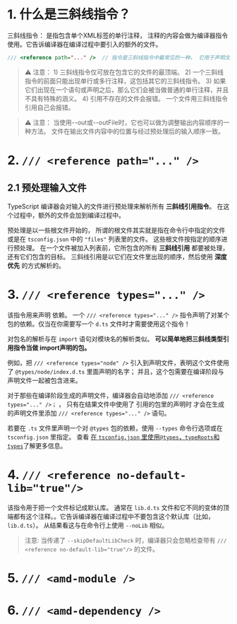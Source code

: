 # 1. 什么是三斜线指令？

三斜线指令： 是指包含单个XML标签的单行注释， 注释的内容会做为编译器指令使用。它告诉编译器在编译过程中要引入的额外的文件。

```ts
/// <reference path="..." />  // 指令是三斜线指令中最常见的一种。 它用于声明文件间的 依赖。
```

> ⚠️ 注意：
>     1) 三斜线指令仅可放在包含它的文件的最顶端。
>     2) 一个三斜线指令的前面只能出现单行或多行注释，这包括其它的三斜线指令。
>     3) 如果它们出现在一个语句或声明之后，那么它们会被当做普通的单行注释，并且不具有特殊的涵义。
>     4) 引用不存在的文件会报错。 一个文件用三斜线指令引用自己会报错。


> ⚠️ 注意：
> 当使用--out或--outFile时，它也可以做为调整输出内容顺序的一种方法。 文件在输出文件内容中的位置与经过预处理后的输入顺序一致。


# 2. `/// <reference path="..." />`

## 2.1 预处理输入文件

TypeScript 编译器会对输入的文件进行预处理来解析所有 **三斜线引用指令**。 在这个过程中，额外的文件会加到编译过程中。

预处理是以一些根文件开始的， 所谓的根文件其实就是指在命令行中指定的文件或是在 `tsconfig.json` 中的 `"files"` 列表里的文件。 这些根文件按指定的顺序进行预处理。 在一个文件被加入列表前，它所包含的所有 **三斜线引用** 都要被处理，还有它们包含的目标。 三斜线引用是以它们在文件里出现的顺序，然后使用 **深度优先** 的方式解析的。


# 3. `/// <reference types="..." />`

该指令用来声明 依赖。 一个 `/// <reference types="..." />` 指令声明了对某个包的依赖。仅当在你需要写一个 `d.ts` 文件时才需要使用这个指令！

对包名的解析与在 `import` 语句对模块名的解析类似。 **可以简单地把三斜线类型引用指令当做 import声明的包。**

例如，把 `/// <reference types="node" />` 引入到声明文件，表明这个文件使用了 `@types/node/index.d.ts` 里面声明的名字； 并且，这个包需要在编译阶段与声明文件一起被包含进来。

对于那些在编译阶段生成的声明文件，编译器会自动地添加 `/// <reference types="..." />；` ， 只有在结果文件中使用了 引用的包里的声明时 才会在生成的声明文件里添加 `/// <reference types="..." />` 语句。

若要在 `.ts` 文件里声明一个对 `@types` 包的依赖，使用 `--types` 命令行选项或在 `tsconfig.json` 里指定。 查看 [在 `tsconfig.json` 里使用`@types`，`typeRoots`和`types`](https://www.tslang.cn/docs/handbook/tsconfig-json.html#types-typeroots-and-types)了解更多信息。



# 4. `/// <reference no-default-lib="true"/>`

该指令用于把一个文件标记成默认库。 通常在 `lib.d.ts` 文件和它不同的变体的顶端都有这个注释。。它告诉编译器在编译过程中不要包含这个默认库（比如，`lib.d.ts`）。 从结果看这与在命令行上使用 `--noLib` 相似。

> 注意:
> 当传递了 `--skipDefaultLibCheck` 时，编译器只会忽略检查带有 `/// <reference no-default-lib="true"/>` 的文件。

# 5. `/// <amd-module />`


# 6. `/// <amd-dependency />`


